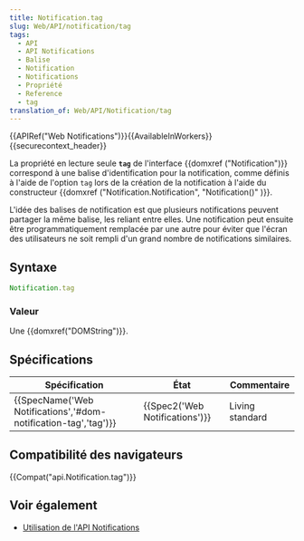 ```yaml
---
title: Notification.tag
slug: Web/API/notification/tag
tags:
  - API
  - API Notifications
  - Balise
  - Notification
  - Notifications
  - Propriété
  - Reference
  - tag
translation_of: Web/API/Notification/tag
---
```

{{APIRef("Web Notifications")}}{{AvailableInWorkers}}{{securecontext_header}}

La propriété en lecture seule **`tag`** de l'interface {{domxref ("Notification")}} correspond à une balise d'identification pour la notification, comme définis à l'aide de l'option `tag` lors de la création de la notification à l'aide du constructeur {{domxref ("Notification.Notification", "Notification()" )}}.

L'idée des balises de notification est que plusieurs notifications peuvent partager la même balise, les reliant entre elles. Une notification peut ensuite être programmatiquement remplacée par une autre pour éviter que l'écran des utilisateurs ne soit rempli d'un grand nombre de notifications similaires.

## Syntaxe

```js
Notification.tag
```

### Valeur

Une {{domxref("DOMString")}}.

## Spécifications

| Spécification                                                                        | État                                     | Commentaire     |
| ------------------------------------------------------------------------------------ | ---------------------------------------- | --------------- |
| {{SpecName('Web Notifications','#dom-notification-tag','tag')}} | {{Spec2('Web Notifications')}} | Living standard |

## Compatibilité des navigateurs

{{Compat("api.Notification.tag")}}

## Voir également

- [Utilisation de l'API Notifications](/fr/docs/Web/API/Notifications_API/Using_the_Notifications_API)

